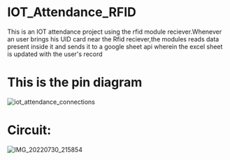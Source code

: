 # IOT_Attendance_RFID
This is an IOT attendance project using the rfid module reciever.Whenever an user brings his UID card near the Rfid reciever,the modules reads data present inside it and sends it to a google sheet api wherein the excel sheet is updated with the user's record


# This is the pin diagram


![iot_attendance_connections](https://user-images.githubusercontent.com/59681238/181935376-2c142044-e982-4aae-8b75-78112a94f833.png)


# Circuit:

![IMG_20220730_215854](https://user-images.githubusercontent.com/59681238/181935522-987b14e9-8666-4857-805a-c398c67a32e4.jpg)


